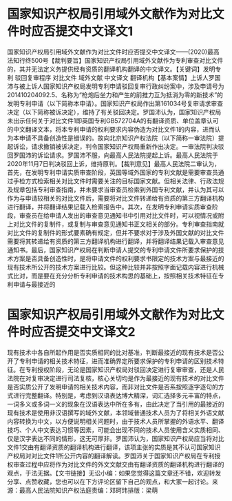 # 国家知识产权局引用域外文献作为对比文件时应否提交中文译文1

国家知识产权局引用域外文献作为对比文件时应否提交中文译文——(2020)最高法知行终500号【裁判要旨】国家知识产权局引用域外文献作为专利审查对比文件的，其并无法定义务提供经有资质的翻译机构翻译的中文译文。【关键词】发明专利 驳回复审程序 对比文件 域外文献 中文译文 翻译机构【基本案情】上诉人罗国沛与被上诉人国家知识产权局发明专利申请驳回复审行政纠纷案中，涉及申请号为201410204092.5、名称为“枪炮后坐力和产生的前推力互为抵消为零的新技术”的发明专利申请（以下简称本申请）。国家知识产权局作出第161034号复审请求审查决定（以下简称被诉决定），维持了有关驳回决定。罗国沛认为，国家知识产权局未出示任何关于对比文件1即英国专利GB572704A的有翻译资质、单位盖章认可的中文翻译文本，将本专利申请的权利要求内容伪造为对比文件1的内容，进而认为本申请不具备创造性是错误的。故向北京知识产权法院（以下简称一审法院）提起诉讼，请求撤销被诉决定，判令国家知识产权局重新作出决定。一审法院判决驳回罗国沛的诉讼请求。罗国沛不服，向最高人民法院提起上诉。最高人民法院于2020年11月7日判决驳回上诉，维持原判。【裁判意见】最高人民法院二审认为，首先，在发明专利申请实质审查阶段，英国等域外国家的专利文献是需要审查员通过手检方式检索相关对比文件时需要关注的目标国家文献。但相关法律、行政法规及规章包括专利审查指南，并未要求当审查员检索到外国专利文献，并认为其可以作为与申请较相关的对比文件后，需要将对比文件转递给有资质的第三方翻译机构进行翻译，并将翻译结果记载入检索报告中。其次，在发明专利申请实质审查阶段，审查员在给申请人发出的审查意见通知书中引用对比文件时，可以视情况或附上对比文件的复制件，或复制与审查意见通知书正文相关的部分。专利审查指南就对比文件的复制件的形式要素确有规定，但并不要求对于涉及外国文献的对比文件需要将其转递给有资质的第三方翻译机构进行翻译，并将翻译结果记载入审查意见通知书。最后，国家知识产权局在判断申请人提交的专利申请文件所要求保护的技术方案是否具备创造性时，是将申请文件的权利要求书限定的技术方案与最接近的现有技术所公开的技术方案进行比较。但这种比较并非按照字面记载内容进行机械式比对，而是要在充分分析专利申请的技术构思的基础上，按照相关技术特征在专利申请与最接近的

# 国家知识产权局引用域外文献作为对比文件时应否提交中文译文2

现有技术中各自所起作用是否实质相同的比对基准，判断最接近的现有技术是否公开了专利申请的相关技术特征，进而准确界定所要求保护的专利申请的区别技术特征。在专利授权阶段，无论是国家知识产权局对驳回决定进行复审审查，还是人民法院在对复审决定进行司法复核，核心关切均是作为最接近的现有技术的对比文件是否实质公开了发明申请的相关技术内容，而非对比文件是否系按照逐字逐句的方式进行完整翻译。特别是，考虑到汉语表达博大精深，词汇选择多元丰富的特点，一词多义或多词一义的现象在汉语表达中所在多有，由此决定了当引用的最接近的现有技术是使用非汉语撰写的域外文献，本领域普通技术人员为了将相关外语文献内容转换为中文，以方便说明相关问题时，由于技术人员所掌握的外语水平、翻译技巧、个人中文表达习惯等因素，可能会出现不同的技术人员使用含义实质相同、仅是汉字表达不同的情形，这无可厚非。罗国沛认为，国家知识产权局应当将对比文件1交由有翻译资质的翻译机构进行翻译，该项主张的实质是其不认可国家知识产权局对对比文件1所公开内容的翻译解读。罗国沛关于国家知识产权局在专利授权审查过程中应将作为对比文件的外文文献交由有翻译资质的翻译机构进行翻译的观点，于法无据。【文书链接】无讼小编：如果您觉得这篇文章还不错，欢迎转发分享、点赞收藏，您也可以在下方评论区留下自己的观点，和大家一起讨论。来源：最高人民法院知识产权法庭责编：邓珂玮排版：梁萌

